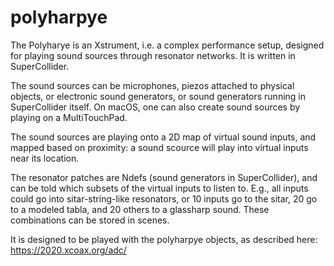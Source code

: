 # polyharpye

The Polyharye is an Xstrument, i.e. a complex performance setup, 
designed for playing sound sources through resonator networks.
It is written in SuperCollider. 

The sound sources can be microphones, piezos attached to physical objects, or electronic sound generators, or sound generators running in SuperCollider itself. 
On macOS, one can also create sound sources by playing on a MultiTouchPad. 

The sound sources are playing onto a 2D map of virtual sound inputs, and mapped based on proximity: a sound scource will play into virtual inputs near its location. 

The resonator patches are Ndefs (sound generators in SuperCollider), and can be told which subsets of the virtual inputs to listen to. E.g., all inputs could go into sitar-string-like resonators, or 10 inputs go to the sitar, 20 go to a modeled tabla, and 20 others to a glassharp sound. These combinations can be stored in scenes. 

It is designed to be played with the polyharpye objects, as described here:
https://2020.xcoax.org/adc/
